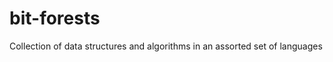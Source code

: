 bit-forests
===========

Collection of data structures and algorithms in an assorted set of languages